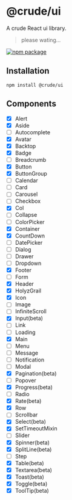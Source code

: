 # @crude/ui

A crude React ui library.

> please wating...

[![npm package](https://img.shields.io/npm/v/@crude/ui/latest.svg)](https://www.npmjs.com/package/@crude/ui)


## Installation

```
npm install @crude/ui
```

## Components

- [x] Alert
- [x] Aside
- [ ] Autocomplete
- [x] Avatar
- [x] Backtop
- [x] Badge
- [ ] Breadcrumb
- [x] Button
- [x] ButtonGroup
- [ ] Calendar
- [ ] Card
- [ ] Carousel
- [ ] Checkbox
- [x] Col
- [ ] Collapse
- [ ] ColorPicker
- [x] Container
- [x] CountDown
- [ ] DatePicker
- [ ] Dialog
- [ ] Drawer
- [ ] Dropdown
- [x] Footer
- [ ] Form
- [x] Header
- [x] HolyzGrail
- [x] Icon
- [ ] Image
- [ ] InfiniteScroll
- [x] Input(beta)
- [ ] Link
- [ ] Loading
- [x] Main
- [ ] Menu
- [ ] Message
- [ ] Notification
- [ ] Modal
- [x] Pagination(beta)
- [ ] Popover
- [x] Progress(beta)
- [ ] Radio
- [x] Rate(beta)
- [x] Row
- [ ] Scrollbar
- [x] Select(beta)
- [x] SetTimeoutMixin
- [ ] Slider
- [x] Spinner(beta)
- [x] SplitLine(beta)
- [ ] Step
- [x] Table(beta)
- [x] Textarea(beta)
- [x] Toast(beta)
- [x] Toggle(beta)
- [x] ToolTip(beta)